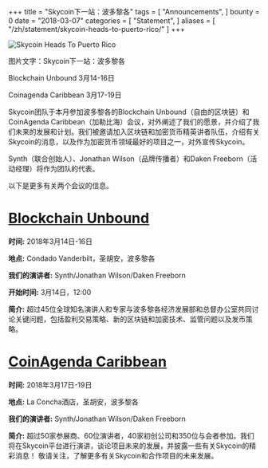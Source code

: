 +++
title = "Skycoin下一站：波多黎各"
tags = [ "Announcements", ]
bounty = 0
date = "2018-03-07"
categories = [ "Statement", ]
aliases = [
	"/zh/statement/skycoin-heads-to-puerto-rico/"
]
+++

![Skycoin Heads To Puerto Rico](https://cdn.discordapp.com/attachments/415262336782303232/421119490399404033/twitter-puertorico.png)

图片文字：Skycoin下一站：波多黎各

Blockchain Unbound 3月14-16日

Coinagenda Caribbean 3月17-19日




Skycoin团队于本月参加波多黎各的Blockchain Unbound（自由的区块链）和CoinAgenda Caribbean（加勒比海）会议，对外阐述了我们的愿景，并介绍了我们未来的发展和计划。我们被邀请加入区块链和加密货币精英讲者队伍，介绍有关Skycoin的消息，以及作为加密货币领域最好的项目之一，对外宣传Skycoin。

Synth（联合创始人）、Jonathan Wilson（品牌传播者）和Daken Freeborn（活动经理）将作为团队的代表。

以下是更多有关两个会议的信息。


# [Blockchain Unbound](https://blockchainunbound.com/)
**时间:** 2018年3月14日-16日

**地点:** Condado Vanderbilt，圣胡安，波多黎各

**我们的演讲者:** Synth/Jonathan Wilson/Daken Freeborn

**开始时间:** 3月14日，12:00

**简介:**  超过45位全球知名演讲人和专家与波多黎各经济发展部和总督办公室共同讨论关键问题，包括盈利交易策略、新的区块链和加密技术、监管问题以及发币策略。


# [CoinAgenda Caribbean](https://coinagenda.com/)
**时间:** 2018年3月17日-19日

**地点:** La Concha酒店，圣胡安，波多黎各

**我们的演讲者:** Synth/Jonathan Wilson/Daken Freeborn

**简介:**  超过50家参展商、60位演讲者，40家初创公司和350位与会者参加。我们将在Skycoin平台进行演讲，谈论项目未来的发展，并披露一些有关Skycoin的精彩消息！
敬请关注，了解更多有关Skycoin和合作项目的未来发展。
